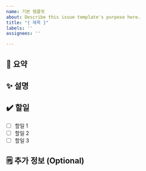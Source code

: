 ```yaml
---
name: 기본 템플릿
about: Describe this issue template's purpose here.
title: "{ 제목 }"
labels: ''
assignees: ''

---
```


## 📝 요약

<!-- 해당 내용의 요점을 간단히 정리 -->

## ✨ 설명

<!-- 어떤 문제를 해결하기 위한 계획이나 아이디어를 제안 -->

## ✔️ 할일

- [ ] 할일 1
- [ ] 할일 2
- [ ] 할일 3

## 🗒️ 추가 정보 (Optional)

<!-- 해당 제안이나 내용에 대해 더 알아야 할 부가적인 정보나 세부사항 -->
